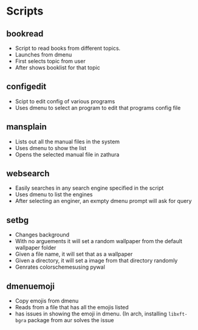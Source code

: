 #  Scripts

## bookread

* Script to read books from different topics.
* Launches from dmenu
* First selects topic from user
* After shows booklist for that topic

## configedit

* Scipt to edit config of various programs
* Uses dmenu to select an program to edit that programs config file

## mansplain

* Lists out all the manual files in the system
* Uses dmenu to show the list
* Opens the selected manual file in zathura

## websearch

* Easily searches in any search engine specified in the script
* Uses dmenu to list the engines
* After selecting an enginer, an exmpty dmenu prompt will ask for query

## setbg

* Changes background
* With no arguements it will set a random wallpaper from the default wallpaper folder
* Given a file name, it will set that as a wallpaper
* Given a directory, it will set a image from that directory randomly
* Genrates colorschemesusing pywal

## dmenuemoji

* Copy emojis from dmenu
* Reads from a file that has all the emojis listed
* has issues in showing the emoji in dmenu. (In arch, installing `libxft-bgra` package from aur solves the issue
